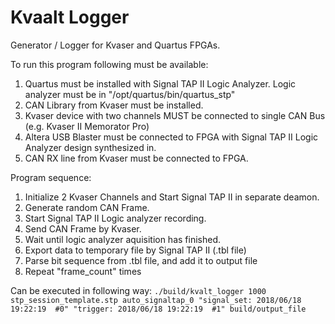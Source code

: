 
# Kvaalt Logger

Generator / Logger for Kvaser and Quartus FPGAs.

To run this program following must be available:
1. Quartus must be installed with Signal TAP II Logic Analyzer. Logic analyzer must be in "/opt/quartus/bin/quartus_stp"
2. CAN Library from Kvaser must be installed.
3. Kvaser device with two channels MUST be connected to single CAN Bus (e.g. Kvaser II Memorator Pro)
4. Altera USB Blaster must be connected to FPGA with Signal TAP II Logic Analyzer design synthesized in.
5. CAN RX line from Kvaser must be connected to FPGA.



Program sequence:
1. Initialize 2 Kvaser Channels and Start Signal TAP II in separate deamon.
2. Generate random CAN Frame.
3. Start Signal TAP II Logic analyzer recording.
4. Send CAN Frame by Kvaser.
5. Wait until logic analyzer aquisition has finished.
6. Export data to temporary file by Signal TAP II (.tbl file)
7. Parse bit sequence from .tbl file, and add it to output file
8. Repeat "frame_count" times

Can be executed in following way:
`./build/kvalt_logger 1000 stp_session_template.stp auto_signaltap_0 "signal_set: 2018/06/18 19:22:19  #0" "trigger: 2018/06/18 19:22:19  #1" build/output_file`

